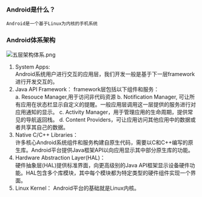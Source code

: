 ### Android是什么？
    Android是一个基于Linux为内核的手机系统

### Android体系架构
![五层架构体系.png](https://upload-images.jianshu.io/upload_images/7156039-7a55891ed7406b17.png?imageMogr2/auto-orient/strip%7CimageView2/2/w/1240)
1. System Apps:  
Android系统用户进行交互的应用层，我们开发一般是基于下一层framework进行开发交互的。
2. Java API Framework：
  framework层包括以下组件和服务：  
a. Resouce Manager,用于访问非代码资源
b. Notification Manager, 可让所有应用在状态栏显示自定义的提醒。一般应用层调用这一层提供的服务进行对应用通知的显示。
c. Activity Manager，用于管理应用的生命周期，提供常见的导航返回栈。
d. Content Providers，可让应用访问其他应用中的数据或者共享其自己的数据。
3. Native C/C++ Libraries：  
许多核心Android系统组件和服务构建自原生代码，需要以C和C++编写的原生库。Android平台提供Java框架API以向应用显示其中部分原生库的功能。
4. Hardware Abstraction Layer(HAL)：  
硬件抽象层(HAL)提供标准界面，向更高级别的Java API框架显示设备硬件功能。HAL包含多个库模块，其中每个模块都为特定类型的硬件组件实现一个界面。
5. Linux Kernel：
Android平台的基础就是Linux内核。
